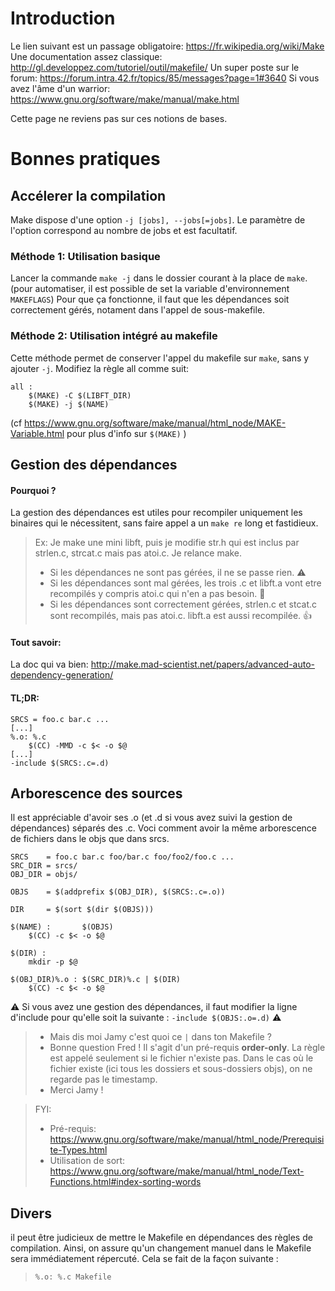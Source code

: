 <!-- TITLE: Make -->
<!-- SUBTITLE: A quick summary of Make -->

# Introduction 
Le lien suivant est un passage obligatoire: https://fr.wikipedia.org/wiki/Make
Une documentation assez classique: http://gl.developpez.com/tutoriel/outil/makefile/
Un super poste sur le forum: https://forum.intra.42.fr/topics/85/messages?page=1#3640
Si vous avez l'âme d'un warrior: https://www.gnu.org/software/make/manual/make.html

Cette page ne reviens pas sur ces notions de bases.
# Bonnes pratiques
## Accélerer la compilation
Make dispose d'une option `-j [jobs], --jobs[=jobs]`. Le paramètre de l'option correspond au nombre de jobs et est facultatif. 
### Méthode 1: Utilisation basique
Lancer la commande `make -j` dans le dossier courant à la place de `make`. (pour automatiser, il est possible de set la variable d'environnement `MAKEFLAGS`)
Pour que ça fonctionne, il faut que les dépendances soit correctement gérés, notament dans l'appel de sous-makefile.
### Méthode 2: Utilisation intégré au makefile
Cette méthode permet de conserver l'appel du makefile sur `make`, sans y ajouter `-j`.
Modifiez la règle all comme suit:
```
all :
	$(MAKE) -C $(LIBFT_DIR)
	$(MAKE) -j $(NAME)
```
(cf https://www.gnu.org/software/make/manual/html_node/MAKE-Variable.html pour plus d'info sur `$(MAKE)` )
## Gestion des dépendances
#### Pourquoi ?
La gestion des dépendances est utiles pour recompiler uniquement les binaires qui le nécessitent, sans faire appel a un `make re` long et fastidieux.
> Ex:
> Je make une mini libft, puis je modifie str.h qui est inclus par strlen.c, strcat.c mais pas atoi.c. Je relance make.
> - Si les dépendances ne sont pas gérées, il ne se passe rien. :warning:
> - Si les dépendances sont mal gérées, les trois .c et libft.a vont etre recompilés y compris atoi.c qui n'en a pas besoin. :snail:
> - Si les dépendances sont correctement gérées, strlen.c et stcat.c sont recompilés, mais pas atoi.c. libft.a est aussi recompilée. :thumbsup:

#### Tout savoir: 
La doc qui va bien: http://make.mad-scientist.net/papers/advanced-auto-dependency-generation/
#### TL;DR:
```
SRCS = foo.c bar.c ...
[...]
%.o: %.c
	$(CC) -MMD -c $< -o $@
[...]
-include $(SRCS:.c=.d)
```
## Arborescence des sources
Il est appréciable d'avoir ses .o (et .d si vous avez suivi la gestion de dépendances) séparés des .c. Voci comment avoir la même arborescence de fichiers dans le objs que dans srcs.

```
SRCS    = foo.c bar.c foo/bar.c foo/foo2/foo.c ...
SRC_DIR = srcs/
OBJ_DIR = objs/

OBJS    = $(addprefix $(OBJ_DIR), $(SRCS:.c=.o))

DIR     = $(sort $(dir $(OBJS)))

$(NAME) :		$(OBJS)
	$(CC) -c $< -o $@

$(DIR) :
	mkdir -p $@

$(OBJ_DIR)%.o :	$(SRC_DIR)%.c | $(DIR)
	$(CC) -c $< -o $@
```

:warning: Si vous avez une gestion des dépendances, il faut modifier la ligne d'include pour qu'elle soit la suivante : `-include $(OBJS:.o=.d)` :warning:

> - Mais dis moi Jamy c'est quoi ce `|` dans ton Makefile ?
> - Bonne question Fred ! Il s'agit d'un pré-requis **order-only**. La règle est appelé seulement si le fichier n'existe pas. Dans le cas où le fichier existe (ici tous les dossiers et sous-dossiers objs), on ne regarde pas le timestamp.
> - Merci Jamy !

> FYI:
> - Pré-requis: https://www.gnu.org/software/make/manual/html_node/Prerequisite-Types.html
> - Utilisation de sort: https://www.gnu.org/software/make/manual/html_node/Text-Functions.html#index-sorting-words
## Divers
il peut être judicieux de mettre le Makefile en dépendances des règles de compilation. Ainsi, on assure qu'un changement manuel dans le Makefile sera immédiatement répercuté. Cela se fait de la façon suivante :
> `%.o: %.c Makefile`